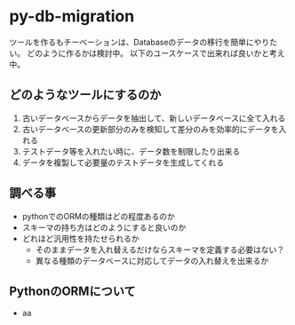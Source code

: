 # py-db-migration
ツールを作るもチーベーションは、Databaseのデータの移行を簡単にやりたい。
どのように作るかは検討中。
以下のユースケースで出来れば良いかと考え中。

## どのようなツールにするのか
1. 古いデータベースからデータを抽出して、新しいデータベースに全て入れる
1. 古いデータベースの更新部分のみを検知して差分のみを効率的にデータを入れる
1. テストデータ等を入れたい時に、データ数を制限したり出来る
1. データを複製して必要量のテストデータを生成してくれる

## 調べる事
- pythonでのORMの種類はどの程度あるのか
- スキーマの持ち方はどのようにすると良いのか
- どれほど汎用性を持たせられるか
  - そのままデータを入れ替えるだけならスキーマを定義する必要はない？
  - 異なる種類のデータベースに対応してデータの入れ替えを出来るか

## PythonのORMについて
- aa